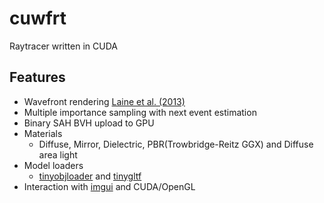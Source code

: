 # cuwfrt

Raytracer written in CUDA

## Features
- Wavefront rendering [Laine et al. (2013)](https://research.nvidia.com/sites/default/files/pubs/2013-07_Megakernels-Considered-Harmful/laine2013hpg_paper.pdf)
- Multiple importance sampling with next event estimation
- Binary SAH BVH upload to GPU
- Materials
  - Diffuse, Mirror, Dielectric, PBR(Trowbridge-Reitz GGX) and Diffuse area light
- Model loaders
  - [tinyobjloader](https://github.com/tinyobjloader/tinyobjloader) and [tinygltf](https://github.com/syoyo/tinygltf)
- Interaction with [imgui](https://github.com/ocornut/imgui) and CUDA/OpenGL
